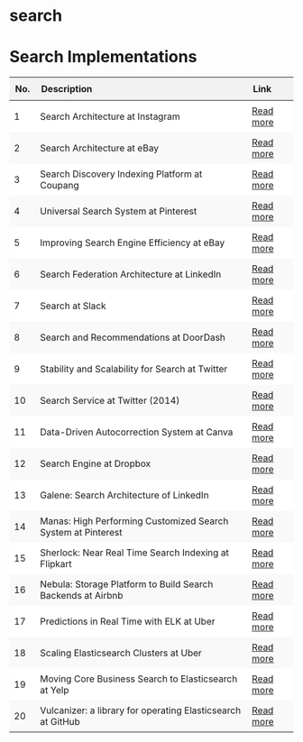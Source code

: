 # search
# Search Implementations

<table>
  <thead>
    <tr>
      <th style="text-align:left; background-color:#f2f2f2; padding: 10px;">No.</th>
      <th style="text-align:left; background-color:#f2f2f2; padding: 10px;">Description</th>
      <th style="text-align:left; background-color:#f2f2f2; padding: 10px;">Link</th>
    </tr>
  </thead>
  <tbody>
    <tr style="background-color:#ffffff;">
      <td style="padding: 8px;">1</td>
      <td style="padding: 8px;">Search Architecture at Instagram</td>
      <td style="padding: 8px;"><a href="https://lnkd.in/g9ppenYM">Read more</a></td>
    </tr>
    <tr style="background-color:#f9f9f9;">
      <td style="padding: 8px;">2</td>
      <td style="padding: 8px;">Search Architecture at eBay</td>
      <td style="padding: 8px;"><a href="https://www.cs.otago.ac.nz/homepages/andrew/papers/2017-8.pdf">Read more</a></td>
    </tr>
    <tr style="background-color:#ffffff;">
      <td style="padding: 8px;">3</td>
      <td style="padding: 8px;">Search Discovery Indexing Platform at Coupang</td>
      <td style="padding: 8px;"><a href="https://medium.com/coupang-engineering/the-evolution-of-search-discovery-indexing-platform-fa43e41305f9">Read more</a></td>
    </tr>
    <tr style="background-color:#f9f9f9;">
      <td style="padding: 8px;">4</td>
      <td style="padding: 8px;">Universal Search System at Pinterest</td>
      <td style="padding: 8px;"><a href="https://lnkd.in/gRan9Wfp">Read more</a></td>
    </tr>
    <tr style="background-color:#ffffff;">
      <td style="padding: 8px;">5</td>
      <td style="padding: 8px;">Improving Search Engine Efficiency at eBay</td>
      <td style="padding: 8px;"><a href="https://innovation.ebayinc.com/tech/research/making-e-commerce-search-faster/">Read more</a></td>
    </tr>
    <tr style="background-color:#f9f9f9;">
      <td style="padding: 8px;">6</td>
      <td style="padding: 8px;">Search Federation Architecture at LinkedIn</td>
      <td style="padding: 8px;"><a href="https://www.linkedin.com/blog/engineering/search/search-federation-architecture-at-linkedin">Read more</a></td>
    </tr>
    <tr style="background-color:#ffffff;">
      <td style="padding: 8px;">7</td>
      <td style="padding: 8px;">Search at Slack</td>
      <td style="padding: 8px;"><a href="https://slack.engineering/search-at-slack/">Read more</a></td>
    </tr>
    <tr style="background-color:#f9f9f9;">
      <td style="padding: 8px;">8</td>
      <td style="padding: 8px;">Search and Recommendations at DoorDash</td>
      <td style="padding: 8px;"><a href="https://lnkd.in/gcCcCr7G">Read more</a></td>
    </tr>
    <tr style="background-color:#ffffff;">
      <td style="padding: 8px;">9</td>
      <td style="padding: 8px;">Stability and Scalability for Search at Twitter</td>
      <td style="padding: 8px;"><a href="https://blog.x.com/engineering/en_us/topics/infrastructure/2022/stability-and-scalability-for-search">Read more</a></td>
    </tr>
    <tr style="background-color:#f9f9f9;">
      <td style="padding: 8px;">10</td>
      <td style="padding: 8px;">Search Service at Twitter (2014)</td>
      <td style="padding: 8px;"><a href="https://blog.x.com/engineering/en_us/a/2014/building-a-complete-tweet-index">Read more</a></td>
    </tr>
    <tr style="background-color:#ffffff;">
      <td style="padding: 8px;">11</td>
      <td style="padding: 8px;">Data-Driven Autocorrection System at Canva</td>
      <td style="padding: 8px;"><a href="https://www.canva.dev/blog/engineering/building-a-data-driven-autocorrection-system/">Read more</a></td>
    </tr>
    <tr style="background-color:#f9f9f9;">
      <td style="padding: 8px;">12</td>
      <td style="padding: 8px;">Search Engine at Dropbox</td>
      <td style="padding: 8px;"><a href="https://dropbox.tech/machine-learning/architecture-of-nautilus-the-new-dropbox-search-engine">Read more</a></td>
    </tr>
    <tr style="background-color:#ffffff;">
      <td style="padding: 8px;">13</td>
      <td style="padding: 8px;">Galene: Search Architecture of LinkedIn</td>
      <td style="padding: 8px;"><a href="https://engineering.linkedin.com/search/did-you-mean-galene">Read more</a></td>
    </tr>
    <tr style="background-color:#f9f9f9;">
      <td style="padding: 8px;">14</td>
      <td style="padding: 8px;">Manas: High Performing Customized Search System at Pinterest</td>
      <td style="padding: 8px;"><a href="https://medium.com/pinterest-engineering/manas-a-high-performing-customized-search-system-cf189f6ca40f">Read more</a></td>
    </tr>
    <tr style="background-color:#ffffff;">
      <td style="padding: 8px;">15</td>
      <td style="padding: 8px;">Sherlock: Near Real Time Search Indexing at Flipkart</td>
      <td style="padding: 8px;"><a href="https://blog.flipkart.tech/sherlock-near-real-time-search-indexing-95519783859d">Read more</a></td>
    </tr>
    <tr style="background-color:#f9f9f9;">
      <td style="padding: 8px;">16</td>
      <td style="padding: 8px;">Nebula: Storage Platform to Build Search Backends at Airbnb</td>
      <td style="padding: 8px;"><a href="https://medium.com/airbnb-engineering/nebula-as-a-storage-platform-to-build-airbnbs-search-backends-ecc577b05f06">Read more</a></td>
    </tr>
    <tr style="background-color:#ffffff;">
      <td style="padding: 8px;">17</td>
      <td style="padding: 8px;">Predictions in Real Time with ELK at Uber</td>
      <td style="padding: 8px;"><a href="https://www.uber.com/en-IN/blog/elk/">Read more</a></td>
    </tr>
    <tr style="background-color:#f9f9f9;">
      <td style="padding: 8px;">18</td>
      <td style="padding: 8px;">Scaling Elasticsearch Clusters at Uber</td>
      <td style="padding: 8px;"><a href="https://www.infoq.com/presentations/uber-elasticsearch-clusters/?utm_source=presentations_about_Case_Study&utm_medium=link&utm_campaign=Case_Study">Read more</a></td>
    </tr>
    <tr style="background-color:#ffffff;">
      <td style="padding: 8px;">19</td>
      <td style="padding: 8px;">Moving Core Business Search to Elasticsearch at Yelp</td>
      <td style="padding: 8px;"><a href="https://engineeringblog.yelp.com/2017/06/moving-yelps-core-business-search-to-elasticsearch.html">Read more</a></td>
    </tr>
    <tr style="background-color:#f9f9f9;">
      <td style="padding: 8px;">20</td>
      <td style="padding: 8px;">Vulcanizer: a library for operating Elasticsearch at GitHub</td>
      <td style="padding: 8px;"><a href="https://github.blog/developer-skills/application-development/vulcanizer-a-library-for-operating-elasticsearch/">Read more</a></td>
    </tr>
  </tbody>
</table>
